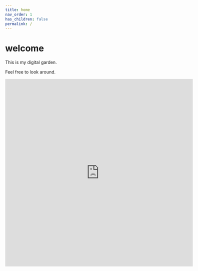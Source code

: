 ```yaml
---
title: home
nav_order: 1
has_children: false
permalink: /
---
```


# welcome

This is my digital garden.

Feel free to look around.


<iframe src="https://preview.p5js.org/andreaheilrath/embed/MNoA9qN9n" frameborder="0" border="0" cellspacing="0"
        style="border-style: none;width: 600px; height: 600px"></iframe>

